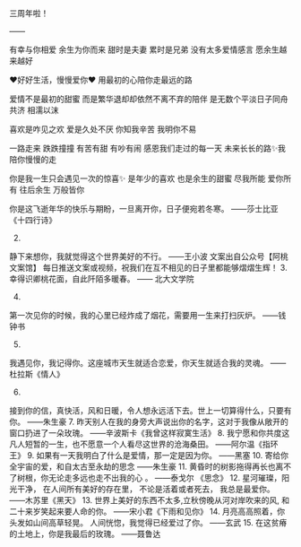 三周年啦！

——

有幸与你相爱
余生为你而来
甜时是夫妻 
累时是兄弟
没有太多爱情感言
愿余生越来越好

❤️好好生活，慢慢爱你❤️
用最初的心陪你走最远的路

爱情不是最初的甜蜜
而是繁华退却却依然不离不弃的陪伴
是无数个平淡日子同舟共济 相濡以沫

喜欢是咋见之欢 爱是久处不厌
你知我辛苦 我明你不易

一路走来 跌跌撞撞 有苦有甜 有吵有闹
感恩我们走过的每一天
未来长长的路✨我陪你慢慢的走

你是我一生只会遇见一次的惊喜✨
是年少的喜欢 也是余生的甜蜜
尽我所能 爱你所有 往后余生 万般皆你

你是这飞逝年华的快乐与期盼，一旦离开你，日子便宛若冬寒。
——莎士比亚《十四行诗》

2.
静下来想你，我就觉得这个世界美好的不行。
——王小波
文案出自公众号【阿桃文案馆】
每日推送文案或视频，祝我们在互不相见的日子里都能够熠熠生辉！
3.
幸得识卿桃花面，自此阡陌多暖春。
—— 北大文学院

4.
第一次见你的时候，我的心里已经炸成了烟花，需要用一生来打扫灰炉。
——钱钟书

5.
我遇见你，我记得你。这座城市天生就适合恋爱，你天生就适合我的灵魂。
——杜拉斯《情人》

6.
接到你的信，真快活，风和日暖，令人想永远活下去。世上一切算得什么，只要有你。
——朱生豪
7.
昨天别人在我的身旁大声说出你的名字，这对于我像从敞开的窗口扔进了一朵玫瑰。
——辛波斯卡《我曾这样寂寞生活》
8.
我宁愿和你共度这凡人短暂的一生，也不愿意一个人看尽这世界的沧海桑田。
——阿尔温《指环王》
9.
如果有一天我明白了什么是爱情，那一定是因为你。
——黑塞
10.
寄给你全宇宙的爱，和自太古至永劫的思念
——朱生豪
11.
黄昏时的树影拖得再长也离不了树根，你无论走多远也走不出我的心 。
——泰戈尔 《思念》
12.
星河璀璨，阳光干净，
在人间所有美好的存在里，
不论是活着或者死去，
我总是最爱你。
——木苏里《黑天》
13.
世界上美好的东西不太多,立秋傍晚从河对岸吹来的风,
和二十来岁笑起来要人命的你。
——宋小君《下雨和见你》
14.
月亮高高照着，你头发如山间高草轻晃。
人间恍惚，我觉得已经爱过了你。
——玄武
15.
在这贫瘠的土地上，你是我最后的玫瑰。
——聂鲁达

